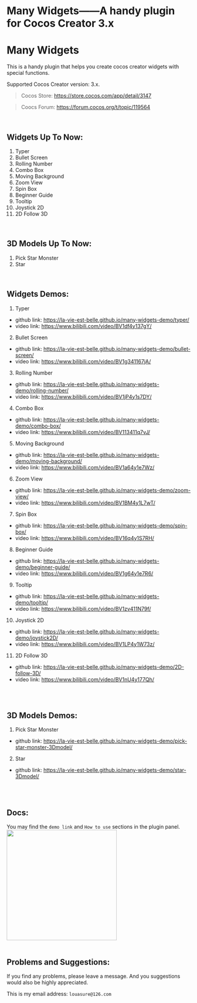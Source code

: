 # Many Widgets——A handy plugin for Cocos Creator 3.x

# Many Widgets
This is a handy plugin that helps you create cocos creator widgets with special functions.

Supported Cocos Creator version: 3.x.
> Cocos Store: https://store.cocos.com/app/detail/3147

> Coocs Forum: https://forum.cocos.org/t/topic/119564

<br/>

## Widgets Up To Now:
1. Typer
2. Bullet Screen
3. Rolling Number
4. Combo Box
5. Moving Background
6. Zoom View
7. Spin Box
8. Beginner Guide
9. Tooltip
10. Joystick 2D
11. 2D Follow 3D

<br/>

## 3D Models Up To Now:
1. Pick Star Monster
2. Star

<br>

## Widgets Demos:
1. Typer
- github link: https://la-vie-est-belle.github.io/many-widgets-demo/typer/
- video link: https://www.bilibili.com/video/BV1df4y137gY/

2. Bullet Screen
- github link: https://la-vie-est-belle.github.io/many-widgets-demo/bullet-screen/
- video link: https://www.bilibili.com/video/BV1g341167jA/

3. Rolling Number
- github link: https://la-vie-est-belle.github.io/many-widgets-demo/rolling-number/
- video link: https://www.bilibili.com/video/BV1jP4y1s7DY/

4. Combo Box
- github link: https://la-vie-est-belle.github.io/many-widgets-demo/combo-box/
- video link: https://www.bilibili.com/video/BV113411q7vJ/

5. Moving Background
- github link: https://la-vie-est-belle.github.io/many-widgets-demo/moving-background/
- video link: https://www.bilibili.com/video/BV1a64y1e7Wz/

6. Zoom View
- github link: https://la-vie-est-belle.github.io/many-widgets-demo/zoom-view/
- video link: https://www.bilibili.com/video/BV1BM4y1L7wT/

7. Spin Box
- github link: https://la-vie-est-belle.github.io/many-widgets-demo/spin-box/
- video link: https://www.bilibili.com/video/BV16q4y1S7RH/

8. Beginner Guide
- github link: https://la-vie-est-belle.github.io/many-widgets-demo/beginner-guide/
- video link: https://www.bilibili.com/video/BV1g64y1e7R6/

9. Tooltip
- github link: https://la-vie-est-belle.github.io/many-widgets-demo/tooltip/
- video link: https://www.bilibili.com/video/BV1zv411N79f/

10. Joystick 2D
- github link: https://la-vie-est-belle.github.io/many-widgets-demo/joystick2D/
- video link: https://www.bilibili.com/video/BV1LP4y1W73z/

11. 2D Follow 3D
- github link: https://la-vie-est-belle.github.io/many-widgets-demo/2D-follow-3D/
- video link: https://www.bilibili.com/video/BV1nU4y177Qh/

<br/>
<br/>

## 3D Models Demos:
1. Pick Star Monster
- github link: https://la-vie-est-belle.github.io/many-widgets-demo/pick-star-monster-3Dmodel/

2. Star
- github link: https://la-vie-est-belle.github.io/many-widgets-demo/star-3Dmodel/

<br/>
<br/>

## Docs:
You may find the `demo link` and `How to use` sections in the plugin panel.
<img src="https://img-blog.csdnimg.cn/2cde638a1a00426d85d1ce28ed1a9566.png" width="300">
<br/>
<br/>


## Problems and Suggestions:
If you find any problems, please leave a message. And you suggestions would also be highly appreciated.

This is my email address: `louasure@126.com`
